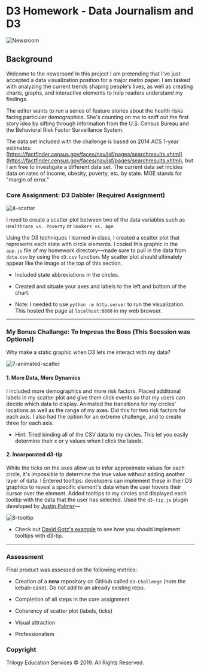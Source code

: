 # D3 Homework - Data Journalism and D3

![Newsroom](https://media.giphy.com/media/v2xIous7mnEYg/giphy.gif)

## Background

Welcome to the newsroom! In this project I am pretending that I've just accepted a data visualization position for a major metro paper. I am tasked with analyzing the current trends shaping people's lives, as well as creating charts, graphs, and interactive elements to help readers understand my findings.

The editor wants to run a series of feature stories about the health risks facing particular demographics. She's counting on me to sniff out the first story idea by sifting through information from the U.S. Census Bureau and the Behavioral Risk Factor Surveillance System.

The data set included with the challenge is based on 2014 ACS 1-year estimates: [https://factfinder.census.gov/faces/nav/jsf/pages/searchresults.xhtml](https://factfinder.census.gov/faces/nav/jsf/pages/searchresults.xhtml), but I am free to investigate a different data set. The current data set incldes data on rates of income, obesity, poverty, etc. by state. MOE stands for "margin of error."


### Core Assignment: D3 Dabbler (Required Assignment)

![4-scatter](Images/4-scatter.jpg)

I need to create a scatter plot between two of the data variables such as `Healthcare vs. Poverty` or `Smokers vs. Age`.

Using the D3 techniques I learned in class, I created a scatter plot that represents each state with circle elements. I coded this graphic in the `app.js` file of my homework directory—made sure to pull in the data from `data.csv` by using the `d3.csv` function. My scatter plot should ultimately appear like the image at the top of this section.

* Included state abbreviations in the circles.

* Created and situate your axes and labels to the left and bottom of the chart.

* Note: I needed to use `python -m http.server` to run the visualization. This hosted the page at `localhost:8000` in my web browser.

- - -

### My Bonus Challange: To Impress the Boss (This Secssion was Optional)

Why make a static graphic when D3 lets me interact with my data?

![7-animated-scatter](Images/7-animated-scatter.gif)

#### 1. More Data, More Dynamics

I included more demographics and more risk factors. Placed additional labels in my scatter plot and give them click events so that my users can decide which data to display. Animated the transitions for my circles' locations as well as the range of my axes. Did this for two risk factors for each axis. I also had the option for an extreme challenge, and to create three for each axis.

* Hint: Tried binding all of the CSV data to my circles. This let you easily determine their x or y values when I click the labels.

#### 2. Incorporated d3-tip

While the ticks on the axes allow us to infer approximate values for each circle, it's impossible to determine the true value without adding another layer of data. I Entered tooltips: developers can implement these in their D3 graphics to reveal a specific element's data when the user hovers their cursor over the element. Added tooltips to my circles and displayed each tooltip with the data that the user has selected. Used the `d3-tip.js` plugin developed by [Justin Palmer](https://github.com/Caged)—

![8-tooltip](Images/8-tooltip.gif)

* Check out [David Gotz's example](https://bl.ocks.org/davegotz/bd54b56723c154d25eedde6504d30ad7) to see how you should implement tooltips with d3-tip.

- - -

### Assessment
Final product was assessed on the following metrics:

* Creation of a **new** repository on GitHub called `D3-Challenge` (note the kebab-case). Do not add to an already existing repo.

* Completion of all steps in the core assignment

* Coherency of scatter plot (labels, ticks)

* Visual attraction

* Professionalism


### Copyright

Trilogy Education Services © 2019. All Rights Reserved.
